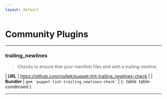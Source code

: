 ```yaml
---
layout: default
---
```

# Community Plugins

---

### trailing_newlines

> Checks to ensure that your manifest files end with a trailing newline.

| **URL**     | <https://github.com/rodjek/puppet-lint-trailing_newlines-check> |
| **Bundler** | `gem 'puppet-lint-trailing_newlines-check'`                     |
{: .table .table-condensed }

---
